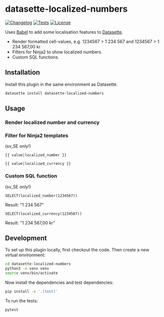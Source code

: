 # datasette-localized-numbers

[![Changelog](https://img.shields.io/github/v/release/svkau/datasette-localized-numbers?include_prereleases&label=changelog)](https://github.com/svkau/datasette-localized-numbers/releases)
[![Tests](https://github.com/svkau/datasette-localized-numbers/workflows/Test/badge.svg)](https://github.com/svkau/datasette-localized-numbers/actions?query=workflow%3ATest)
[![License](https://img.shields.io/badge/license-Apache%202.0-blue.svg)](https://github.com/svkau/datasette-localized-numbers/blob/main/LICENSE)

Uses [Babel](https://github.com/python-babel/babel) to add some localisation features to [Datasette](https://github.com/simonw/datasette).

- Render formatted cell-values, e.g. 1234567 > 1 234 567 and 1234567 > 1 234 567,00 kr
- Filters for Ninja2 to show localized numbers.
- Custom SQL functions.

## Installation

Install this plugin in the same environment as Datasette.
```bash
datasette install datasette-localized-numbers
```
## Usage

### Render localized number and currency

### Filter for Ninja2 templates

(sv_SE only!)

```
{{ value|localized_number }}

{{ value|localized_currency }}
```

### Custom SQL function

(sv_SE only!)

```
SELECT(localized_number(1234567))
```

Result: "1 234 567" 

```
SELECT(localized_currency(1234567))
```

Result: "1 234 567,00 kr"

## Development

To set up this plugin locally, first checkout the code. Then create a new virtual environment:
```bash
cd datasette-localized-numbers
python3 -m venv venv
source venv/bin/activate
```
Now install the dependencies and test dependencies:
```bash
pip install -e '.[test]'
```
To run the tests:
```bash
pytest
```
